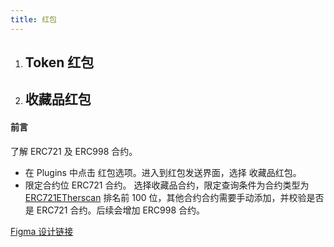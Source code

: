 ```yaml
---
title: 红包
---
```


1. ## Token 红包

    

2. ## 收藏品红包

#### 前言

了解 ERC721 及 ERC998 合约。 



- 在 Plugins 中点击 红包选项。进入到红包发送界面，选择 收藏品红包。
- 限定合约位 ERC721 合约。 选择收藏品合约，限定查询条件为合约类型为 [ERC721ETherscan](https://etherscan.io/tokentxns-nft) 排名前 100 位，其他合约合约需要手动添加，并校验是否是 ERC721 合约。后续会增加 ERC998 合约。













[Figma 设计链接](https://www.figma.com/file/gVkQ67y285b4FXVV1KPThN/Twitter?node-id=498%3A0)

